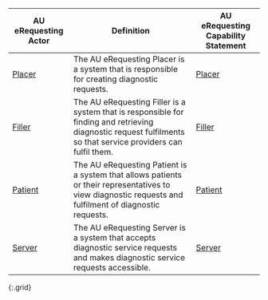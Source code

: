 
|AU eRequesting Actor|Definition|AU eRequesting Capability Statement|
|---| ---| ---|
|[Placer](ActorDefinition-au-erequesting-actor-placer.html)|The AU eRequesting Placer is a system that is responsible for creating diagnostic requests.|[Placer](CapabilityStatement-au-erequesting-placer.html)|
|[Filler](ActorDefinition-au-erequesting-actor-filler.html)|The AU eRequesting Filler is a system that is responsible for finding and retrieving diagnostic request fulfilments so that service providers can fulfil them.|[Filler](CapabilityStatement-au-erequesting-filler.html)|
|[Patient](ActorDefinition-au-erequesting-actor-patient.html)|The AU eRequesting Patient is a system that allows patients or their representatives to view diagnostic requests and fulfilment of diagnostic requests.|[Patient](CapabilityStatement-au-erequesting-patient.html)|
|[Server](ActorDefinition-au-erequesting-actor-server.html)|The AU eRequesting Server is a system that accepts diagnostic service requests and makes diagnostic service requests accessible.|[Server](CapabilityStatement-au-erequesting-server.html)|
{:.grid}